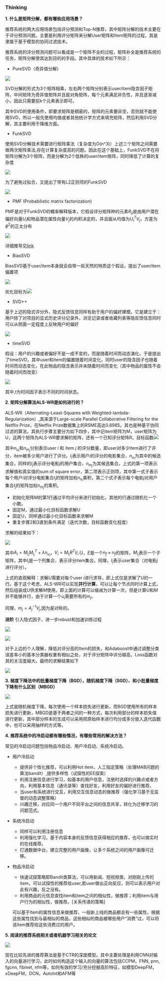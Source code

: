 ### Thinking

**1. 什么是矩阵分解，都有哪些应用场景？**

推荐系统的两大应用场景包括评分预测和Top-N推荐，其中矩阵分解的技术主要在于评分预测问题。主要是利用评分矩阵来分解User矩阵和Item矩阵的过程。其是隶属于基于模型的协同过滤技术。

推荐系统的评分预测问题可以看成是一个矩阵不全的过程，矩阵补全是推荐系统的任务，矩阵分解使其达到目的的手段。其中具体的技术如下所示：

- PureSVD（奇异值分解）

![](imgs/th-5-1.png)

SVD分解的形式为3个矩阵相乘，左右两个矩阵分别表示user/item隐含因子矩阵，中间矩阵为奇异值矩阵并且是对角矩阵，每个元素满足非负性，并且逐渐减小，因此只需要前k个元素表示即可。

其中SVD的使用条件，即要求矩阵是稠密的，矩阵的元素要非空，否则就不能使用SVD，所以一般先使用均值或者其他统计学方式来填充矩阵，然后利用SVD分解，其主要利用于降维方面。

- FunkSVD

使用SVD分解技术需要进行矩阵乘法（复杂度为O(n^3)）上述三个矩阵之间需要做两次矩阵乘法,存在计算复杂度高的问题。因此在这个基础上，FunkSVD不在将矩阵分解为3个矩阵，而是分解为2个低秩的user/item矩阵，同时降低了计算的复杂度 

![](imgs/th-5-2.png)

为了避免过拟合，又提出了带有L2正则项的FunkSVD

![](imgs/th-5-3.png)

- PMF (Probabilistic matrix factorization)

PMF是对于FunkSVD的概率解释版本，它假设评分矩阵种的元素$R_{ij}$是由用户潜在偏好向量$U_i$和物品潜在属性向量$V_j$的内积决定的，并且服从均值为$U_i^TV_j$，方差为$\phi^2$的正太分布

![](imgs/th-5-4.png)

详细推导见[link](https://zhuanlan.zhihu.com/p/35262187)

- BiasSVD

BiasSVD基于user/item本身就会自带一些天然的特质这个假设，提出了user/item偏置项

![](imgs/th-5-6.png)

优化目标为![](imgs/th-5-7.png)



- SVD++

基于上述的隐式评分外，隐式反馈信息同样有助于用户的偏好建模。它是建立于：用户除了对项目的显式历史评分记录外，浏览记录或者收藏列表等隐反馈信息同时可以从侧面一定程度上反映用户的偏好

![](imgs/th-5-8.png)

- timeSVD

假设：用户的兴趣或者偏好不是一成不变的，而是随着时间而动态演化。于是提出了timeSVD，其中user和item的偏置随着时间变化，同时user的隐含因子也随着时间而动态变化，在此物品的隐含表示并未随着时间而变化（其中物品的属性不会随着时间而改变）

![](imgs/th-5-9.png)

其中,t为时间因子表示不同的时间状态。

**2. 矩阵分解算法ALS-WR是如何进行的？**

ALS-WR（Alternating-Least-Squares with Weighted-lambda-Regularization）,其来源于Large-scale Parallel Collaborative Filtering for the Netflix Prize，在Netflix Prize数据集上的RSME高达0.8985。其也是种基于协同过滤的算法，其执行步骤主要分为如下四步，其中记item矩阵为M，user矩阵为U，这两个矩阵为ALS-WR要求解的矩阵，还有一个已知评分矩阵R，目标函数![](imgs/ths-5-11.png)

其中$n_{u_i}$和$n_{m_j}$分别表示user $i$ 和 item $j$ 的评分数量，即user对多少item进行了评分，item被多少用户进行了评分。$I_i$表示用户$i$的评分的电影集合，$n_{u_i}$为其中的候选集合，同样的$I_j$表示评分电影$j$的用户集合，$n_{m_j}$为其候选集合。上式的第一项表示求解值和真实值的sum of square error，第二项表示正则项，其中第一式子表示每个用户$i$对评分电影集合$I_i$的矩阵加权$n_{u_i}$乘积，第二个式子表示每个电影$j$对用户集合$I_j$的矩阵加权$n_{m_j}$的乘积。

- 初始化矩阵M的第1行通过平均评分来进行初始化，其他的行通过随机化一个小数。
- 固定M，通过最小化目标函数求解U
- 固定U，同样通过最小化目标函数来求解M
- 重复步骤2和3直到条件满足（迭代次数，目标函数变化程度）

求解的结果如下：

![](imgs/th-5-12.png)

其中$A_i=M_{I_i}M_{I_i}^T+\lambda n_{u_i}$，$V_i=M_{I_i}R^T(i, I_i)$，$E$是一个$n_f \times n_f$的矩阵，$M_{I_i}$表示一个子矩阵，其中$I_i$是一个列集合，表示评分item集合。同理，$I_j$表示user集合（对电影$j$进行评分）。

上式的直观解释：求解$U$需要对每个user $i$进行求导，即上式仅是求解了U的一行。基于这个考虑，ALS-WR可以实现**并行计算**，可以让每个节点同时计算上式，然后组装成$U$供求解$M$使用，即上面的计算可以缩减为计算一次，但是计算$U$和$M$并不能够并行，由于计算一个$u_i$需要所有的$m_j$。

同理，$m_j=A_j^{-1}V_j$,因为是对称的。

**进阶** 引入隐式因子，进一步robust和加速训练过程

![](imgs/th-5-13.png)

![](imgs/th-5-14.png)

对于上边的个人理解，降低对评分高的Item的损失，和Adaboost中通过调整分类误差率小的基本分类器权重有相似之处，对于评分矩阵中评分越高，Loss函数对其的关注度越大。最终的求解结果如下

![](imgs/th-5-15.png)

**3. 梯度下降法中的批量梯度下降（BGD），随机梯度下降（SGD）、和小批量梯度下降有什么区别（MBGD）**

![](imgs/th-5-16.png)

上式是随机梯度下降，每次使用一个样本损失进行更新，而BGD使用所有的样本损失进行更新，MBGD是基于两者之间的一种方式，每次利用部分的样本损失值进行更新，其中部分样本的生成可以采用把原始样本进行均分成多分放入迭代函数中，也可以采用抽样的方式等。

**4. 推荐系统中的冷启动都有哪些情况，有哪些常用的解决方法？**

常见的冷启动问题包括物品冷启动、用户冷启动、系统冷启动。

- 用户冷启动

  - 提供非个性化推荐，可以利用Hot item，人工指定策略（处理MAB问题的算法bandit）,提供多样性（试探性的EE探索）
  - 利用注册信息进行学习，如基本的用户信息，注册时选择的兴趣点或者方向，利用基本信息（通讯录等）查找好友，利用好友的偏好进行推荐。
  - 当user和系统进行交互，利用交互信息动态的做推荐（强化学习基于无监督的动态调整策略）
  - 兴趣迁移，对应同一个用户不同平台之间的信息共享，转化为迁移学习的问题范式。

- 系统冷启动

  - 同样可以利用注册信息
  - 利用强化学习，基于内容本身的反馈信息获得相应的推荐，也可以做实时的在线推荐。
  - 打通数据中台，建立完整的用户画像，让多个系统之间的用户画像可迁移。

- 物品冷启动

  - 快速试探策略即Bandit类算法，可以用新闻、短视频类，对刚刚上传的item，可以试探性的推荐给user,若user做出正向反应，则可以表示用户对此有兴趣，反之没有。
  - 利用商品的元信息查找item和item之间的相似性，做推荐；利用item与用户行为的相似性，做推荐。[关系传递的策略]

  可以基于Item的属性信息来做推荐，一般新上线的商品都会有一些属性，根据这些属性找到与最相似的商品，这些相似的商品被哪些用户“消费”过，可以将该item推荐给这些消费过的用户。

**5. 阅读的推荐系统相关或者机器学习相关的论文**

![](imgs/th-5-17.png)

现在比较先进的推荐算法是基于CTR的深度模型。其中主要处理是利用CNN对输入的向量进行学习，此时如何构造这个输入的向量的算法包括CCPM，FNN, pnn, fgcnn, fibinet, nfm等，如何有效的学习/充分挖掘高阶特征，如模型DeepFM，xDeepFM，DCN，AutoInt和AFM等